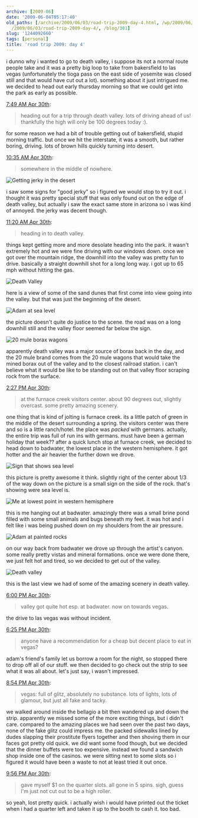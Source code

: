 ```yaml
---
archive: [2009-06]
date: '2009-06-04T05:17:40'
old_paths: [/archive/2009/06/03/road-trip-2009-day-4.html, /wp/2009/06/03/road-trip-2009-day-4/,
  /2009/06/03/road-trip-2009-day-4/, /blog/301]
slug: '1244092660'
tags: [personal]
title: 'road trip 2009: day 4'
---
```


i dunno why i wanted to go to death valley, i suppose its not a normal
route people take and it was a pretty big loop to take from bakersfield to
las vegas (unfortunately the tioga pass on the east side of yosemite was
closed still and that would have cut out a lot). something about it just
intrigued me. we decided to head out early thursday morning so that we
could get into the park as early as possible.

[7:49 AM Apr 30th][1]:

> heading out for a trip through death valley. lots of driving ahead of
> us! thankfully the high will only be 100 degrees today :).

for some reason we had a bit of trouble getting out of bakersfield, stupid
morning traffic. but once we hit the interstate, it was a smooth, but
rather boring, driving. lots of brown hills quickly turning into desert.

[10:35 AM Apr 30th][2]:

> somewhere in the middle of nowhere.
 
![Getting jerky in the desert][3]

i saw some signs for "good jerky" so i figured we would stop to try it
out. i thought it was pretty special stuff that was only found out on the
edge of death valley, but actually i saw the exact same store in arizona
so i was kind of annoyed. the jerky was decent though.

[11:20 AM Apr 30th][4]:

> heading in to death valley.
 
things kept getting more and more desolate heading into the park. it
wasn't extremely hot and we were fine driving with our windows down. once
we got over the mountain ridge, the downhill into the valley was pretty
fun to drive. basically a straight downhill shot for a long long way.
i got up to 65 mph without hitting the gas.

![Death Valley][5]

here is a view of some of the sand dunes that first come into view going
into the valley. but that was just the beginning of the desert.

![Adam at sea level][6]

the picture doesn't quite do justice to the scene. the road was on a long
downhill still and the valley floor seemed far below the sign.

![20 mule borax wagons][7]

apparently death valley was a major source of borax back in the day, and
the 20 mule brand comes from the 20 mule wagons that would take the mined
borax out of the valley and to the closest railroad station. i can't
believe what it would be like to be standing out on that valley floor
scraping rock from the surface.

[2:27 PM Apr 30th][8]:

> at the furnace creek visitors center. about 90 degrees out, slightly
> overcast. some pretty amazing scenery.
  
one thing that is kind of jolting is furnace creek. its a little patch of
green in the middle of the desert surrounding a spring. the visitors
center was there and so is a little ranch/hotel. the place was _packed_
with germans. actually, the entire trip was full of run ins with germans.
must have been a german holiday that week?? after a quick lunch stop at
furnace creek, we decided to head down to badwater, the lowest place in
the western hemisphere. it got hotter and the air heavier the further down
we drove.

![Sign that shows sea level][9]

this picture is pretty awesome it think. slightly right of the center
about 1/3 of the way down on the picture is a small sign on the side of
the rock. that's showing were sea level is.

![Me at lowest point in western hemisphere][10]

this is me hanging out at badwater. amazingly there was a small brine pond
filled with some small animals and bugs beneath my feet. it was hot and
i felt like i was being pushed down on my shoulders from the air pressure.

![Adam at painted rocks][11]

on our way back from badwater we drove up through the artist's canyon.
some really pretty vistas and mineral formations. once we were done there,
we just felt hot and tired, so we decided to get out of the valley.

![Death valley][12]

this is the last view we had of some of the amazing scenery in death
valley.

[6:00 PM Apr 30th][13]:

> valley got quite hot esp. at badwater. now on towards vegas.
 
the drive to las vegas was without incident.

[6:25 PM Apr 30th][14]:

> anyone have a recommendation for a cheap but decent place to eat in
> vegas?

adam's friend's family let us borrow a room for the night, so stopped
there to drop off all of our stuff. we then decided to go check out the
strip to see what it was all about. let's just say, i wasn't impressed.

[8:54 PM Apr 30th][15]:

> vegas: full of glitz, absolutely no substance. lots of lights, lots of
> glamour, but just all fake and tacky.
  
we walked around inside the bellagio a bit then wandered up and down the
strip. apparently we missed some of the more exciting things, but i didn't
care. compared to the amazing places we had seen over the past two days,
none of the fake glitz could impress me. the packed sidewalks lined by
dudes slapping their prostitute flyers together and then shoving them in
our faces got pretty old quick. we did want some food though, but we
decided that the dinner buffets were too expensive. instead we found
a sandwich shop inside one of the casinos. we were sitting next to some
slots so i figured it would have been a waste to not at least tried it out
once.

[9:56 PM Apr 30th][16]:

> gave myself $1 on the quarter slots. all gone in 5 spins. sigh, guess
> I'm just not cut out to be a high roller.

so yeah, lost pretty quick. i actually wish i would have printed out the
ticket when i had a quarter left and taken it up to the booth to cash it.
too bad.

[1]: http://twitter.com/bismark/status/1658960640
[2]: http://twitter.com/bismark/status/1660449106
[3]: 1.jpg
[4]: http://twitter.com/bismark/status/1660867483
[5]: 2.jpg
[6]: 3.jpg
[7]: 4.jpg
[8]: http://twitter.com/bismark/status/1662500796
[9]: 5.jpg
[10]: 6.jpg
[11]: 7.jpg
[12]: 8.jpg
[13]: http://twitter.com/bismark/status/1664289605
[14]: http://twitter.com/bismark/status/1664488445
[15]: http://twitter.com/bismark/status/1665779441
[16]: http://twitter.com/bismark/status/1666296455

